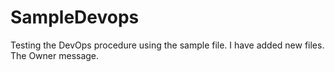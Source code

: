 # SampleDevops
Testing the DevOps procedure using the sample file.
I have added new files. The Owner message.
